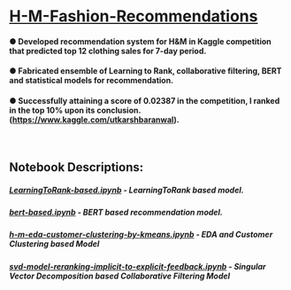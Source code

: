 # [H-M-Fashion-Recommendations](https://www.kaggle.com/competitions/h-and-m-personalized-fashion-recommendations/overview)

#### ● Developed recommendation system for H&M in Kaggle competition that predicted top 12 clothing sales for 7-day period. <br>
#### ● Fabricated ensemble of Learning to Rank, collaborative filtering, BERT and statistical models for recommendation. <br>
#### ● Successfully attaining a score of 0.02387 in the competition, I ranked in the top 10% upon its conclusion. (https://www.kaggle.com/utkarshbaranwal). <br>

<br>

## Notebook Descriptions: <br>
##### [LearningToRank-based.ipynb](https://github.com/utkarshUSC/H-M-Fashion-Recommendations/blob/main/LearningToRank-based.ipynb) - LearningToRank based model. <br>
##### [bert-based.ipynb](https://github.com/utkarshUSC/H-M-Fashion-Recommendations/blob/main/bert-based.ipynb) - BERT based recommendation model. <br>
##### [h-m-eda-customer-clustering-by-kmeans.ipynb](https://github.com/utkarshUSC/H-M-Fashion-Recommendations/blob/main/h-m-eda-customer-clustering-by-kmeans.ipynb) - EDA and Customer Clustering based Model <br>
##### [svd-model-reranking-implicit-to-explicit-feedback.ipynb](https://github.com/utkarshUSC/H-M-Fashion-Recommendations/blob/main/svd-model-reranking-implicit-to-explicit-feedback.ipynb) - Singular Vector Decomposition based Collaborative Filtering Model





